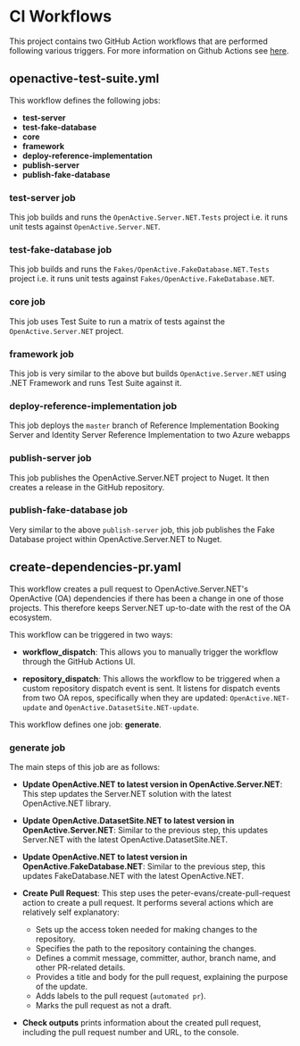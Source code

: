 # CI Workflows
This project contains two GitHub Action workflows that are performed following various triggers. For more information on Github Actions see [here](https://docs.github.com/en/actions).

## openactive-test-suite.yml


This workflow defines the following jobs: 
- **test-server**
- **test-fake-database**
- **core**
- **framework**
- **deploy-reference-implementation**
- **publish-server**
- **publish-fake-database**

### test-server job
This job builds and runs the `OpenActive.Server.NET.Tests` project i.e. it runs unit tests against `OpenActive.Server.NET`.

### test-fake-database job
This job builds and runs the `Fakes/OpenActive.FakeDatabase.NET.Tests` project i.e. it runs unit tests against `Fakes/OpenActive.FakeDatabase.NET`.

### core job
This job uses Test Suite to run a matrix of tests against the `OpenActive.Server.NET` project.

### framework job
This job is very similar to the above but builds `OpenActive.Server.NET` using .NET Framework and runs Test Suite against it.


### deploy-reference-implementation job
This job deploys the `master` branch of Reference Implementation Booking Server and Identity Server Reference Implementation to two Azure webapps


### publish-server job
This job publishes the OpenActive.Server.NET project to Nuget. It then creates a release in the GitHub repository.


### publish-fake-database job
Very similar to the above `publish-server` job, this job publishes the Fake Database project within OpenActive.Server.NET to Nuget.

## create-dependencies-pr.yaml

This workflow creates a pull request to OpenActive.Server.NET's OpenActive (OA) dependencies if there has been a change in one of those projects. This therefore keeps Server.NET up-to-date with the rest of the OA ecosystem.

This workflow can be triggered in two ways:

- **workflow_dispatch**: This allows you to manually trigger the workflow through the GitHub Actions UI.

- **repository_dispatch**: This allows the workflow to be triggered when a custom repository dispatch event is sent. It listens for dispatch events from two OA repos, specifically when they are updated: `OpenActive.NET-update` and `OpenActive.DatasetSite.NET-update`. 

This workflow defines one job: **generate**.

### generate job
The main steps of this job are as follows:
- **Update OpenActive.NET to latest version in OpenActive.Server.NET**: This step updates the Server.NET solution with the latest OpenActive.NET library.

- **Update OpenActive.DatasetSite.NET to latest version in OpenActive.Server.NET**: Similar to the previous step, this updates Server.NET with the latest OpenActive.DatasetSite.NET.

- **Update OpenActive.NET to latest version in OpenActive.FakeDatabase.NET**: Similar to the previous step, this updates FakeDatabase.NET with the latest OpenActive.NET.

- **Create Pull Request**: This step uses the peter-evans/create-pull-request action to create a pull request. It performs several actions which are relatively self explanatory:

  - Sets up the access token needed for making changes to the repository.
  - Specifies the path to the repository containing the changes.
  - Defines a commit message, committer, author, branch name, and other PR-related details.
  - Provides a title and body for the pull request, explaining the purpose of the update.
  - Adds labels to the pull request (`automated pr`).
  - Marks the pull request as not a draft.
  
- **Check outputs** prints information about the created pull request, including the pull request number and URL, to the console.

